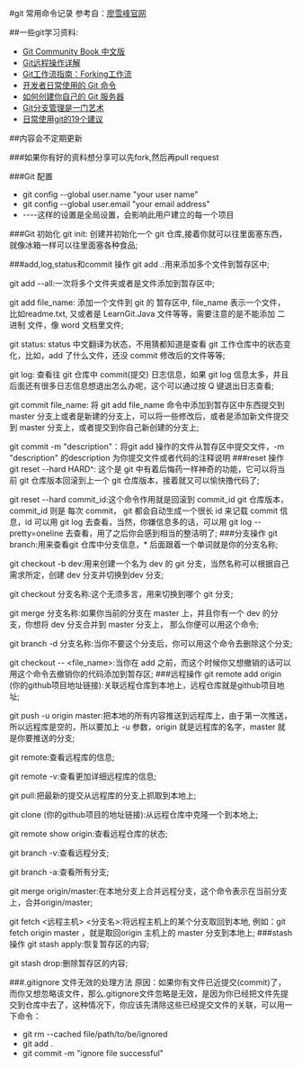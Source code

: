 
#git 常用命令记录
参考自：[廖雪峰官网](http://www.liaoxuefeng.com/wiki/0013739516305929606dd18361248578c67b8067c8c017b000)

##一些git学习资料:
* [Git Community Book 中文版](http://gitbook.liuhui998.com/index.html)<br>
* [Git远程操作详解](http://blog.jobbole.com/71091/)<br>
* [Git工作流指南：Forking工作流](http://blog.jobbole.com/76861/)<br>
* [开发者日常使用的 Git 命令](http://blog.jobbole.com/54184/)<br>
* [如何创建你自己的 Git 服务器](http://blog.jobbole.com/60505/)<br>
* [Git分支管理是一门艺术](http://blog.jobbole.com/13916/)<br>
* [日常使用git的19个建议](http://blog.jobbole.com/96088/)

##内容会不定期更新

###如果你有好的资料想分享可以先fork,然后再pull request

###Git 配置
* git config --global user.name "your user name"
* git config --global user.email "your email address"
* ----这样的设置是全局设置，会影响此用户建立的每一个项目

###Git 初始化
git init: 创建并初始化一个 git 仓库,接着你就可以往里面塞东西，就像冰箱一样可以往里面塞各种食品;

###add,log,status和commit 操作
git add .:用来添加多个文件到暂存区中;

git add --all:一次将多个文件夹或者是文件添加到暂存区中;

git add file_name: 添加一个文件到 git 的 暂存区中, file_name 表示一个文件，比如readme.txt, 又或者是 LearnGit.Java 文件等等，需要注意的是不能添加 二进制 文件，像 word 文档里文件;

git status: status 中文翻译为状态，不用猜都知道是查看 git 工作仓库中的状态变化，比如，add 了什么文件，还没 commit 修改后的文件等等;

git log: 查看往 git 仓库中 commit(提交) 日志信息，如果 git log 信息太多，并且后面还有很多日志信息想退出怎么办呢，这个可以通过按 Q 键退出日志查看;

git commit file_name: 将 git add file_name 命令中添加到暂存区中东西提交到master 分支上或者是新建的分支上，可以将一些修改后，或者是添加新文件提交到 master 分支上，或者提交到你自己新创建的分支上;

git commit -m "description"：将git add 操作的文件从暂存区中提交文件，-m "description" 的description 为你提交文件或者代码的注释说明
###reset 操作
git reset --hard HARD^: 这个是 git 中有着后悔药一样神奇的功能，它可以将当前 git 仓库版本回滚到上一个 git 仓库版本，接着就又可以愉快撸代码了;

git reset --hard commit_id:这个命令作用就是回滚到 commit_id git 仓库版本，commit_id 则是 每次 commit， git 都会自动生成一个很长 id 来记载 commit 信息，id 可以用 git log 去查看，当然，你嫌信息多的话，可以用 git log --pretty=oneline 去查看，用了之后你会感到相当的整洁明了;
###分支操作
git branch:用来查看git 仓库中分支信息，* 后面跟着一个单词就是你的分支名称;

git checkout -b dev:用来创建一个名为 dev 的 git 分支，当然名称可以根据自己需求所定，创建 dev 分支并切换到dev 分支;

git checkout 分支名称:这个无须多言，用来切换到哪个 git 分支;

git merge 分支名称:如果你当前的分支在 master 上，并且你有一个 dev 的分支，你想将 dev 分支合并到 master 分支上， 那么你便可以用这个命令;

git branch -d 分支名称:当你不要这个分支后，你可以用这个命令去删除这个分支;

git checkout -- <file_name>:当你在 add 之前，而这个时候你又想撤销的话可以用这个命令去撤销你的代码添加到暂存区;
###远程操作
git remote add origin (你的github项目地址链接):关联远程仓库到本地上，远程仓库就是github项目地址;

git push -u origin master:把本地的所有内容推送到远程库上，由于第一次推送，所以远程库是空的，所以要加上 -u 参数，origin 就是远程库的名字，master 就是你要推送的分支;

git remote:查看远程库的信息;

git remote -v:查看更加详细远程库的信息;

git pull:把最新的提交从远程库的分支上抓取到本地上;

git clone (你的github项目的地址链接):从远程仓库中克隆一个到本地上;

git remote show origin:查看远程仓库的状态;

git branch -v:查看远程分支;

git branch -a:查看所有分支;

git merge origin/master:在本地分支上合并远程分支，这个命令表示在当前分支上，合并origin/master;

git fetch <远程主机> <分支名>:将远程主机上的某个分支取回到本地, 例如：git fetch origin master ，就是取回origin 主机上的 master 分支到本地上;
###stash 操作
git stash apply:恢复暂存区的内容;

git stash drop:删除暂存区的内容;

###.gitignore 文件无效的处理方法
原因：如果你有文件已近提交(commit)了，而你又想忽略该文件，那么.gitignore文件忽略是无效，是因为你已经把文件先提交到仓库中去了，这种情况下，你应该先清除这些已经提交文件的关联，可以用一下命令：
* git rm --cached file/path/to/be/ignored
* git add .
* git commit -m "ignore file successful"
